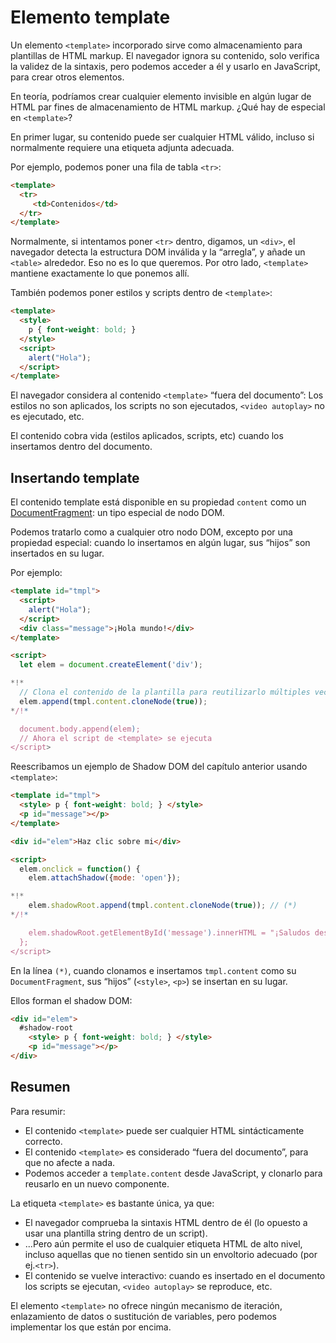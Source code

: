 
# Elemento template

Un elemento `<template>` incorporado sirve como almacenamiento para plantillas de HTML markup. El navegador ignora su contenido, solo verifica la validez de la sintaxis, pero podemos acceder a él y usarlo en JavaScript, para crear otros elementos.

En teoría, podríamos crear cualquier elemento invisible en algún lugar de HTML par fines de almacenamiento de HTML markup. ¿Qué hay de especial en `<template>`?

En primer lugar, su contenido puede ser cualquier HTML válido, incluso si normalmente requiere una etiqueta adjunta adecuada.

Por ejemplo, podemos poner una fila de tabla `<tr>`:
```html
<template>
  <tr>
     <td>Contenidos</td>
  </tr>
</template>
```

Normalmente, si intentamos poner `<tr>` dentro, digamos, un `<div>`, el navegador detecta la estructura DOM inválida y la “arregla”, y añade un `<table>` alrededor. Eso no es lo que queremos. Por otro lado, `<template>` mantiene exactamente lo que ponemos allí.

También podemos poner estilos y scripts dentro de `<template>`:

```html
<template>
  <style>
    p { font-weight: bold; }
  </style>
  <script>
    alert("Hola");
  </script>
</template>
```

El navegador considera al contenido `<template>` “fuera del documento”: Los estilos no son aplicados, los scripts no son ejecutados, `<video autoplay>` no es ejecutado, etc.

El contenido cobra vida (estilos aplicados, scripts, etc) cuando los insertamos dentro del documento.

## Insertando template

El contenido template está disponible en su propiedad `content` como un [DocumentFragment](info:modifying-document#document-fragment): un tipo especial de nodo DOM.

Podemos tratarlo como a cualquier otro nodo DOM, excepto por una propiedad especial: cuando lo insertamos en algún lugar, sus “hijos” son insertados en su lugar.

Por ejemplo:

```html run
<template id="tmpl">
  <script>
    alert("Hola");
  </script>
  <div class="message">¡Hola mundo!</div>
</template>

<script>
  let elem = document.createElement('div');

*!*
  // Clona el contenido de la plantilla para reutilizarlo múltiples veces
  elem.append(tmpl.content.cloneNode(true));
*/!*

  document.body.append(elem);
  // Ahora el script de <template> se ejecuta
</script>
```

Reescribamos un ejemplo de Shadow DOM del capítulo anterior usando `<template>`:

```html run untrusted autorun="no-epub" height=60
<template id="tmpl">
  <style> p { font-weight: bold; } </style>
  <p id="message"></p>
</template>

<div id="elem">Haz clic sobre mi</div>

<script>
  elem.onclick = function() {
    elem.attachShadow({mode: 'open'});

*!*
    elem.shadowRoot.append(tmpl.content.cloneNode(true)); // (*)
*/!*

    elem.shadowRoot.getElementById('message').innerHTML = "¡Saludos desde las sombras!";
  };
</script>
```

En la línea `(*)`, cuando clonamos e insertamos `tmpl.content` como su `DocumentFragment`, sus “hijos” (`<style>`, `<p>`) se insertan en su lugar.

Ellos forman el shadow DOM:

```html
<div id="elem">
  #shadow-root
    <style> p { font-weight: bold; } </style>
    <p id="message"></p>
</div>
```

## Resumen

Para resumir:

- El contenido `<template>` puede ser cualquier HTML sintácticamente correcto.
- El contenido `<template>` es considerado “fuera del documento”, para que no afecte a nada.
- Podemos acceder a `template.content` desde JavaScript, y clonarlo para reusarlo en un nuevo componente.

La etiqueta `<template>` es bastante única, ya que: 

- El navegador comprueba la sintaxis HTML dentro de él (lo opuesto a usar una plantilla string dentro de un script).
- ...Pero aún permite el uso de cualquier etiqueta HTML de alto nivel, incluso aquellas que no tienen sentido sin un envoltorio adecuado (por ej.`<tr>`).
- El contenido se vuelve interactivo: cuando es insertado en el documento los scripts se ejecutan, `<video autoplay>` se reproduce, etc. 

El elemento `<template>` no ofrece ningún mecanismo de iteración, enlazamiento de datos o sustitución de variables, pero podemos implementar los que están por encima.
